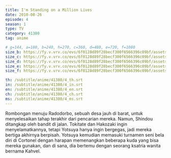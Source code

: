 ```yaml
---
title: I'm Standing on a Million Lives
date: 2010-08-26
episode: 4
season: 1
type: TV
category: 41380
tag: anime

# g=144, a=180, b=240, h=270, c=360, d=480, e=720, f=1080
size_b: https://fy.v.vrv.co/evs/6f0128d89f28becf300f6566396c09bf/assets/2a3a2680ae537a64c2e89891c58bd225_3884613.mp4
size_c: https://fy.v.vrv.co/evs/6f0128d89f28becf300f6566396c09bf/assets/2a3a2680ae537a64c2e89891c58bd225_3884612.mp4
size_d: https://fy.v.vrv.co/evs/6f0128d89f28becf300f6566396c09bf/assets/2a3a2680ae537a64c2e89891c58bd225_3884614.mp4
size_e: https://fy.v.vrv.co/evs/6f0128d89f28becf300f6566396c09bf/assets/2a3a2680ae537a64c2e89891c58bd225_3884615.mp4
size_f: https://fy.v.vrv.co/evs/6f0128d89f28becf300f6566396c09bf/assets/2a3a2680ae537a64c2e89891c58bd225_3884616.mp4

th: /subtitle/anime/41380/4_th.srt
in: /subtitle/anime/41380/4_in.srt
en: /subtitle/anime/41380/4_en.srt
ch: /subtitle/anime/41380/4_ch.srt
ms: /subtitle/anime/41380/4_ms.srt
---
```

Rombongan menuju Radodorbo, sebuah desa jauh di barat, untuk menyelesaikan tahap terakhir dari pencarian mereka. Namun, Shindou ditangkap oleh bandit di jalan. Tokitate dan Hakozaki ingin menyelamatkannya, tetapi Yotsuya hanya ingin bergegas, jadi mereka bertiga akhirnya berpisah. Yotsuya kemudian memasuki turnamen seni bela diri di Cortonel dengan harapan memenangkan beberapa kuda yang bisa mereka gunakan, dan di sana, dia bertemu dengan seorang ksatria wanita bernama Kahvel.
